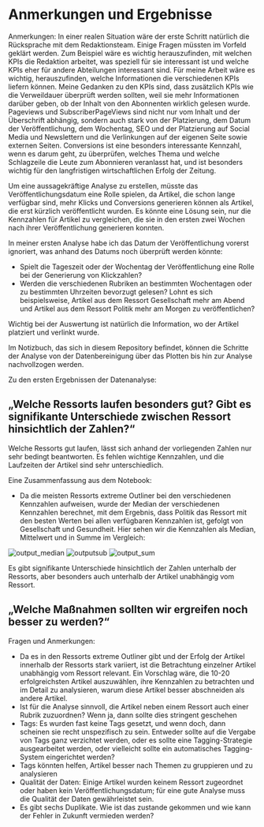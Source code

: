 # Anmerkungen und Ergebnisse

Anmerkungen:
In einer realen Situation wäre der erste Schritt natürlich die Rücksprache mit dem Redaktionsteam. Einige Fragen müssten im Vorfeld geklärt werden. Zum Beispiel wäre es wichtig herauszufinden, mit welchen KPIs die Redaktion arbeitet, was speziell für sie interessant ist und welche KPIs eher für andere Abteilungen interessant sind.
Für meine Arbeit wäre es wichtig, herauszufinden, welche Informationen die verschiedenen KPIs liefern können. Meine Gedanken zu den KPIs sind, dass zusätzlich KPIs wie die Verweildauer überprüft werden sollten, weil sie mehr Informationen darüber geben, ob der Inhalt von den Abonnenten wirklich gelesen wurde. Pageviews und SubscriberPageViews sind nicht nur vom Inhalt und der Überschrift abhängig, sondern auch stark von der Platzierung, dem Datum der Veröffentlichung, dem Wochentag, SEO und der Platzierung auf Social Media und Newslettern und die Verlinkungen auf der eigenen Seite sowie externen Seiten. Conversions ist eine besonders interessante Kennzahl, wenn es darum geht, zu überprüfen, welches Thema und welche Schlagzeile die Leute zum Abonnieren veranlasst hat, und ist besonders wichtig für den langfristigen wirtschaftlichen Erfolg der Zeitung.

Um eine aussagekräftige Analyse zu erstellen, müsste das Veröffentlichungsdatum eine Rolle spielen, da Artikel, die schon lange verfügbar sind, mehr Klicks und Conversions generieren können als Artikel, die erst kürzlich veröffentlicht wurden. Es könnte eine Lösung sein, nur die Kennzahlen für Artikel zu vergleichen, die sie in den ersten zwei Wochen nach ihrer Veröffentlichung generieren konnten. 

In meiner ersten Analyse habe ich das Datum der Veröffentlichung vorerst ignoriert, was anhand des Datums noch überprüft werden könnte:

  - Spielt die Tageszeit oder der Wochentag der Veröffentlichung eine Rolle bei der Generierung von Klickzahlen?
- Werden die verschiedenen Rubriken an bestimmten Wochentagen oder zu bestimmten Uhrzeiten bevorzugt gelesen? Lohnt es sich beispielsweise, Artikel aus dem Ressort Gesellschaft mehr am Abend und Artikel aus dem Ressort Politik mehr am Morgen zu veröffentlichen? 
 
 Wichtig bei der Auswertung ist natürlich die Information, wo der Artikel platziert und verlinkt wurde. 
 
Im Notizbuch, das sich in diesem Repository befindet, können die Schritte der Analyse von der Datenbereinigung über das Plotten bis hin zur Analyse nachvollzogen werden. 


Zu den ersten Ergebnissen der Datenanalyse:

## „Welche Ressorts laufen besonders gut? Gibt es signifikante Unterschiede zwischen Ressort hinsichtlich der Zahlen?“ 

Welche Ressorts gut laufen, lässt sich anhand der vorliegenden Zahlen nur sehr bedingt beantworten. Es fehlen wichtige Kennzahlen, und die Laufzeiten der Artikel sind sehr unterschiedlich. 

Eine Zusammenfassung aus dem Notebook: 
- Da die meisten Ressorts extreme Outliner bei den verschiedenen Kennzahlen aufweisen, wurde der Median der verschiedenen Kennzahlen berechnet, mit dem Ergebnis, dass Politik das Ressort mit den besten Werten bei allen verfügbaren Kennzahlen ist, gefolgt von Gesellschaft und Gesundheit.
Hier sehen wir die Kennzahlen als Median, Mittelwert und in Summe im Vergleich: 

![output_median](https://github.com/a-fritze/data-analyst-challenge/assets/118194705/132a129b-f05c-4ded-92da-3076a53cf21c)
![outputsub](https://github.com/a-fritze/data-analyst-challenge/assets/118194705/10ee8c5e-a0a4-4845-8597-947c226afe70)
![output_sum](https://github.com/a-fritze/data-analyst-challenge/assets/118194705/63f27049-451c-48ca-b814-2031e5c71c29)

Es gibt signifikante Unterschiede hinsichtlich der Zahlen unterhalb der Ressorts, aber besonders auch unterhalb der Artikel unabhängig vom Ressort. 


## „Welche Maßnahmen sollten wir ergreifen noch besser zu werden?“ 

 Fragen und Anmerkungen: 
- Da es in den Ressorts extreme Outliner gibt und der Erfolg der Artikel innerhalb der Ressorts stark variiert, ist die Betrachtung einzelner Artikel unabhängig vom Ressort relevant. Ein Vorschlag wäre, die 10-20 erfolgreichsten Artikel auszuwählen, ihre Kennzahlen zu betrachten und im Detail zu analysieren, warum diese Artikel besser abschneiden als andere Artikel.
- Ist für die Analyse sinnvoll, die Artikel neben einem Ressort auch einer Rubrik zuzuordnen? Wenn ja, dann sollte dies stringent geschehen
- Tags: Es wurden fast keine Tags gesetzt, und wenn doch, dann scheinen sie recht unspezifisch zu sein. Entweder sollte auf die Vergabe von Tags ganz verzichtet werden, oder es sollte eine Tagging-Strategie ausgearbeitet werden, oder vielleicht sollte ein automatisches Tagging-System eingerichtet werden? 
 - Tags könnten helfen, Artikel besser nach Themen zu gruppieren und zu analysieren
 - Qualität der Daten: Einige Artikel wurden keinem Ressort zugeordnet oder haben kein Veröffentlichungsdatum; für eine gute Analyse muss die Qualität der Daten gewährleistet sein. 
- Es gibt sechs Duplikate. Wie ist das zustande gekommen und wie kann der Fehler in Zukunft vermieden werden? 

